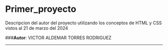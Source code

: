 # Primer_proyecto

Descripcion del autor del proyecto utilizando los conceptos de HTML y CSS vistos al 21 de marzo del 2024

###**Autor**: VICTOR ALDEMAR TORRES RODRIGUEZ
***
